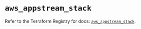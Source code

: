 # `aws_appstream_stack`

Refer to the Terraform Registry for docs: [`aws_appstream_stack`](https://registry.terraform.io/providers/hashicorp/aws/5.81.0/docs/resources/appstream_stack).
